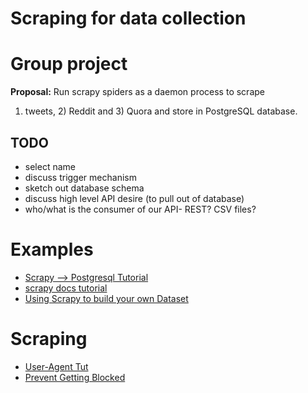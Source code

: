 # Scraping for data collection

# Group project
**Proposal:** Run scrapy spiders as a daemon process to scrape 
1) tweets, 2) Reddit and 3) Quora and store in PostgreSQL 
database.

## TODO
- select name
- discuss trigger mechanism
- sketch out database schema
- discuss high level API desire (to pull out of database)
- who/what is the consumer of our API- REST? CSV files?


# Examples
- [Scrapy --> Postgresql Tutorial](http://newcoder.io/scrape/intro/)
- [scrapy docs tutorial](https://doc.scrapy.org/en/latest/intro/tutorial.html)
- [Using Scrapy to build your own Dataset](https://towardsdatascience.com/using-scrapy-to-build-your-own-dataset-64ea2d7d4673)

# Scraping
- [User-Agent Tut](https://www.scrapehero.com/how-to-fake-and-rotate-user-agents-using-python-3/)
- [Prevent Getting Blocked](https://www.scrapehero.com/how-to-prevent-getting-blacklisted-while-scraping/)